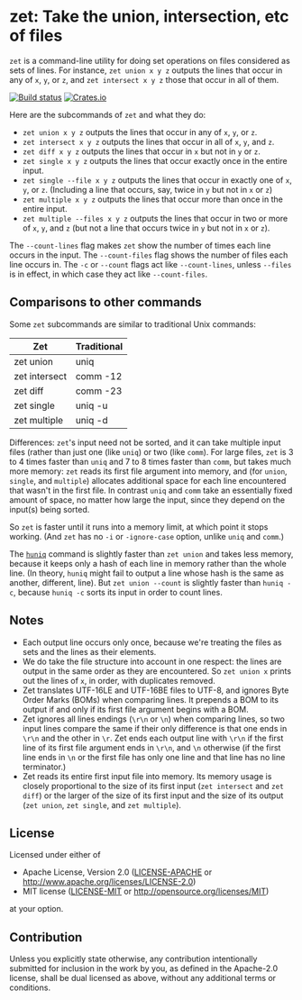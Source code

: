 zet: Take the union, intersection, etc of files
=================================================

`zet` is a command-line utility for doing set operations on files considered as
sets of lines. For instance, `zet union x y z` outputs the lines that occur in
any of `x`, `y`, or `z`, and `zet intersect x y z` those that occur in all of them.

[![Build status](https://github.com/yarrow/zet/actions/workflows/ci.yml/badge.svg)](https://github.com/yarrow/zet/actions)
[![Crates.io](https://img.shields.io/crates/v/zet.svg)](https://crates.io/crates/zet)

Here are the subcommands of `zet` and what they do:

* `zet union x y z` outputs the lines that occur in any of `x`, `y`, or `z`.
* `zet intersect x y z` outputs the lines that occur in all of `x`, `y`, and `z`.
* `zet diff x y z` outputs the lines that occur in `x` but not in `y` or `z`.
* `zet single x y z` outputs the lines that occur exactly once in the entire input.
* `zet single --file x y z` outputs the lines that occur in exactly one of `x`, `y`,
  or `z`. (Including a line that occurs, say, twice in `y` but not in `x` or `z`) 
* `zet multiple x y z` outputs the lines that occur more than once in the entire input.
* `zet multiple --files x y z` outputs the lines that occur in two or more of `x`, `y`,
  and `z` (but not a line that occurs twice in `y` but not in `x` or `z`).

The `--count-lines` flag makes `zet` show the number of times each line occurs in the input.
The `--count-files` flag shows the number of files each line occurs in.
The `-c` or `--count` flags act like `--count-lines`, unless `--files` is in effect, in which case they act like `--count-files`.

## Comparisons to other commands
Some `zet` subcommands are similar to traditional Unix commands:

  Zet           | Traditional
  ---           | -----------
  zet union     | uniq
  zet intersect | comm -12
  zet diff      | comm -23
  zet single    | uniq -u
  zet multiple  | uniq -d

Differences: `zet`'s input need not be sorted, and it can take multiple input
files (rather than just one (like `uniq`) or two (like `comm`).  For large
files, `zet` is 3 to 4 times faster than `uniq` and 7 to 8 times faster than
`comm`, but takes much more memory: `zet` reads its first file argument into
memory, and (for `union`, `single`, and `multiple`) allocates additional space
for each line encountered that wasn't in the first file. In contrast `uniq` and
`comm` take an essentially fixed amount of space, no matter how large the input,
since they depend on the input(s) being sorted.

So `zet` is faster until it runs into a memory limit, at which point it stops
working. (And `zet` has no `-i` or `-ignore-case` option, unlike `uniq` and
`comm`.)

The [`huniq`](https://crates.io/crates/huniq) command is slightly faster than
`zet union` and takes less memory, because it keeps only a hash of each line in
memory rather than the whole line. (In theory, `huniq` might fail to output a
line whose hash is the same as another, different, line). But `zet union
--count` is slightly faster than `huniq -c`, because `huniq -c` sorts its input
in order to count lines.

## Notes

* Each output line occurs only once, because we're treating the files as sets
  and the lines as their elements.
* We do take the file structure into account in one respect: the lines are
  output in the same order as they are encountered. So `zet union x` prints out
  the lines of `x`, in order, with duplicates removed.
* Zet translates UTF-16LE and UTF-16BE files to UTF-8, and ignores Byte Order
  Marks (BOMs) when comparing lines. It prepends a BOM to its output if and
  only if its first file argument begins with a BOM.
* Zet ignores all lines endings (`\r\n` or `\n`) when comparing lines, so two
  input lines compare the same if their only difference is that one ends in
  `\r\n` and the other in `\r`. Zet ends each output line with `\r\n` if the
  first line of its first file argument ends in `\r\n`, and `\n` otherwise (if
  the first line ends in `\n` or the first file has only one line and that line
  has no line terminator.)
* Zet reads its entire first input file into memory. Its memory usage is
  closely proportional to the size of its first input (`zet intersect` and `zet
  diff`) or the larger of the size of its first input and the size of its
  output (`zet union`, `zet single`, and `zet multiple`).

## License

Licensed under either of

 * Apache License, Version 2.0
   ([LICENSE-APACHE](LICENSE-APACHE) or http://www.apache.org/licenses/LICENSE-2.0)
 * MIT license
   ([LICENSE-MIT](LICENSE-MIT) or http://opensource.org/licenses/MIT)

at your option.

## Contribution

Unless you explicitly state otherwise, any contribution intentionally submitted
for inclusion in the work by you, as defined in the Apache-2.0 license, shall be
dual licensed as above, without any additional terms or conditions.
